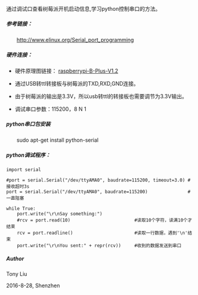 通过调试口查看树莓派开机启动信息,学习python控制串口的方法。

##### 参考链接：

　　http://www.elinux.org/Serial_port_programming

##### 硬件连接：

- 硬件原理图链接： [raspberrypi-B-Plus-V1.2](https://www.raspberrypi.org/documentation/hardware/raspberrypi/schematics/Raspberry-Pi-B-Plus-V1.2-Schematics.pdf)

- 通过USB转ttl转接板与树莓派的TXD,RXD,GND连接。

- 由于树莓派的输出是3.3V，所以usb转ttl的转接板也需要调节为3.3V输出。

- 调试串口参数：115200，8 N 1

##### python串口包安装

　　sudo apt-get install python-serial

##### python调试程序：

```
import serial

#port = serial.Serial("/dev/ttyAMA0", baudrate=115200, timeout=3.0) #接收超时3s
port = serial.Serial("/dev/ttyAMA0", baudrate=115200)               #一直阻塞

while True:
    port.write("\r\nSay something:")
    #rcv = port.read(10)                        #读取10个字符，读满10个才结束
    rcv = port.readline()                       #读取一行数据，遇到'\n'结束
    port.write("\r\nYou sent:" + repr(rcv))     #收到的数据发送到串口 
```
##### Author

Tony Liu

2016-8-28, Shenzhen